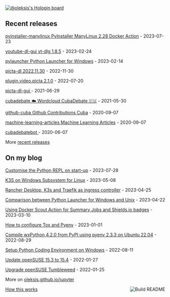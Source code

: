 [![@oleksis's Holopin board](https://holopin.me/oleksis)](https://holopin.io/@oleksis)

## Recent releases
<!-- recent_releases starts -->
[pyinstaller-manylinux PyInstaller ManyLinux 2.28 Docker Action](https://github.com/oleksis/pyinstaller-manylinux/releases/tag/v2.3.1) - 2023-07-23

[youtube-dl-gui yt-dlg 1.8.5](https://github.com/oleksis/youtube-dl-gui/releases/tag/v1.8.5) - 2023-02-24

[pylauncher Python Launcher for Windows](https://github.com/oleksis/pylauncher/releases/tag/v2.1.0.0) - 2023-02-14

[picta-dl 2022.11.30](https://github.com/oleksis/picta-dl/releases/tag/v2022.11.29) - 2022-11-30

[plugin.video.picta 2.1.0](https://github.com/oleksis/plugin.video.picta/releases/tag/v2.1.0) - 2022-07-20

[picta-dl-gui ](https://github.com/oleksis/picta-dl-gui/releases/tag/v0.12.28) - 2021-06-29

[cubadebate ☁️ Wordcloud CubaDebate 🇨🇺](https://github.com/oleksis/cubadebate/releases/tag/v1.3.4) - 2021-05-30

[github-cuba Github Contributions Cuba](https://github.com/oleksis/github-cuba/releases/tag/v0.2) - 2020-09-07

[machine-learning-articles Machine Learning Articles](https://github.com/oleksis/machine-learning-articles/releases/tag/v1.0) - 2020-09-07

[cubadebatebot ](https://github.com/oleksis/cubadebatebot/releases/tag/v0.1.1) - 2020-06-07
<!-- recent_releases ends -->
More [recent releases](https://github.com/oleksis/oleksis/blob/master/releases.md)

## On my blog
<!-- blog starts -->
[Customise the Python REPL on start-up](https://oleksis.github.io/jupyter/python/repl/rich/terminal/textual/2023/07/28/Customise-Python-REPL-start_up.html) - 2023-07-28

[K3S on Windows Subsystem for Linux](https://oleksis.github.io/jupyter/kubernetes/k3s/wsl2/2023/05/08/K3S-Windows-Subsystem-Linux.html) - 2023-05-08

[Rancher Desktop, K3s and Traefik as ingress controller](https://oleksis.github.io/jupyter/kubernetes/k3s/rancher/2023/04/25/Rancher-Desktop_Kubernetes_Traefik.html) - 2023-04-25

[Comparison between Python Launcher for Windows and Unix](https://oleksis.github.io/jupyter/python/pylauncher/2023/04/22/Comparison-Python-Launcher-Windows-Unix.html) - 2023-04-22

[Using Docker Scout Action for Summary Jobs and Shields.io badges](https://oleksis.github.io/jupyter/docker/scout/softwaresupplychain/github/badges/2023/03/10/Docker-Scout-GitHub-Actions-Summary-badges.html) - 2023-03-10

[How to configure Tox and Pyenv](https://oleksis.github.io/jupyter/python/pyenv/tox/2023/01/01/Tox-Pyenv.html) - 2023-01-01

[Compile wxPython 4.2.0 from PyPI using pyenv 2.3.3 on Ubuntu 22.04](https://oleksis.github.io/jupyter/python/pyenv/wxpython/pypi/ubuntu/2022/08/29/Compile-wxPython-4.2.0-PyP-pyenv-2.3.3-Ubuntu-22.04.html) - 2022-08-29

[Setup Python Coding Environment on Windows](https://oleksis.github.io/jupyter/python/pyenv/powershell/2022/08/11/Setup-Python-Coding-Environment-Window.html) - 2022-08-11

[Update openSUSE 15.3 to 15.4](https://oleksis.github.io/jupyter/upgrade/opensuse/2022/01/27/Update-openSUSE-15.3-to-15.4.html) - 2022-01-27

[Upgrade openSUSE Tumbleweed](https://oleksis.github.io/jupyter/upgrade/opensuse/tumbleweed/2022/01/25/Upgrade-openSUSE-Tumbleweed.html) - 2022-01-25
<!-- blog ends -->
More on [oleksis.github.io/jupyter](https://oleksis.github.io/jupyter/)

<a href="https://github.com/oleksis/oleksis/actions"><img src="https://github.com/oleksis/oleksis/workflows/Build%20README/badge.svg" align="right" alt="Build README"></a> <a href="https://simonwillison.net/2020/Jul/10/self-updating-profile-readme/">How this works</a>
